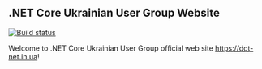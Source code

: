 ## .NET Core Ukrainian User Group Website
[![Build status](https://ci.appveyor.com/api/projects/status/g72o4w42yk90twxh?svg=true)](https://ci.appveyor.com/project/ernado-x/dot-net-in-ua)

Welcome to .NET Core Ukrainian User Group official web site https://dot-net.in.ua!
